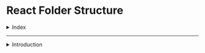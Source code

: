 # React Folder Structure

<details>
<summary>Index</summary>

## Index

- Introduction

</details>

---

<details>
<summary>Introduction</summary>

## Introduction

</details>
